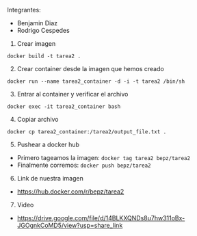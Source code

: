Integrantes:
* Benjamin Diaz
* Rodrigo Cespedes

1. Crear imagen

`docker build -t tarea2 .`

2. Crear container desde la imagen que hemos creado

`docker run --name tarea2_container -d -i -t tarea2 /bin/sh`

3. Entrar al container y verificar el archivo

`docker exec -it tarea2_container bash`

4. Copiar archivo

`docker cp tarea2_container:/tarea2/output_file.txt .`

5. Pushear a docker hub
- Primero tageamos la imagen: `docker tag tarea2 bepz/tarea2`
- Finalmente corremos: `docker push bepz/tarea2`

6. Link de nuestra imagen
* https://hub.docker.com/r/bepz/tarea2

7. Video
* https://drive.google.com/file/d/14BLKXQNDs8u7hw311oBx-JGOgnkCoMD5/view?usp=share_link
